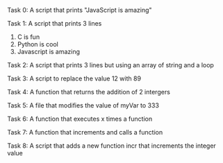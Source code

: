 Task 0:
A script that prints "JavaScript is amazing"

Task 1:
A script that prints 3 lines

1. C is fun
2. Python is cool
3. Javascript is amazing

Task 2:
A script that prints 3 lines but using an array of string and a loop

Task 3:
A script to replace the value 12 with 89

Task 4:
A function that returns the addition of 2 intergers

Task 5:
A file that modifies the value of myVar to 333

Task 6:
A function that executes x times a function

Task 7:
A function that increments and calls a function

Task 8:
A script that adds a new function incr that increments the integer value
